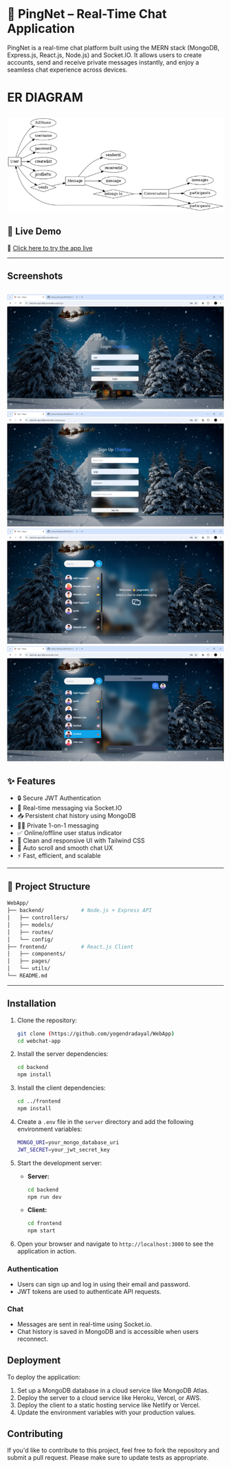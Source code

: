 # 💬 PingNet – Real-Time Chat Application

PingNet is a real-time chat platform built using the MERN stack (MongoDB, Express.js, React.js, Node.js) and Socket.IO. It allows users to create accounts, send and receive private messages instantly, and enjoy a seamless chat experience across devices.


# ER DIAGRAM
![ER](er_diagram_simplified.png)
---
## 🚀 Live Demo

🔗 [Click here to try the app live](https://webchat-app-k8yk.onrender.com)

---
## Screenshots
![login](login.png)
![regi](registration.png)
![home](home.png)
![chat](chat.png)
---

## ✨ Features

- 🔒 Secure JWT Authentication
- 💬 Real-time messaging via Socket.IO
- 📥 Persistent chat history using MongoDB
- 🙍‍♂️ Private 1-on-1 messaging
- ✅ Online/offline user status indicator
- 🧠 Clean and responsive UI with Tailwind CSS
- 🔁 Auto scroll and smooth chat UX
- ⚡ Fast, efficient, and scalable

---

## 📂 Project Structure

```bash
WebApp/
├── backend/            # Node.js + Express API
│   ├── controllers/
│   ├── models/
│   ├── routes/
│   └── config/
├── frontend/           # React.js Client
│   ├── components/
│   ├── pages/
│   └── utils/
└── README.md
```
---

## Installation

1. Clone the repository:

   ```bash
   git clone (https://github.com/yogendradayal/WebApp)
   cd webchat-app
   ```

2. Install the server dependencies:

   ```bash
   cd backend
   npm install
   ```

3. Install the client dependencies:

   ```bash
   cd ../frontend
   npm install
   ```

4. Create a `.env` file in the `server` directory and add the following environment variables:

   ```bash
   MONGO_URI=your_mongo_database_uri
   JWT_SECRET=your_jwt_secret_key
   ```

5. Start the development server:

   - **Server:**

     ```bash
     cd backend
     npm run dev
     ```

   - **Client:**

     ```bash
     cd frontend
     npm start
     ```

6. Open your browser and navigate to `http://localhost:3000` to see the application in action.


### Authentication

- Users can sign up and log in using their email and password.
- JWT tokens are used to authenticate API requests.

### Chat

- Messages are sent in real-time using Socket.io.
- Chat history is saved in MongoDB and is accessible when users reconnect.

## Deployment

To deploy the application:

1. Set up a MongoDB database in a cloud service like MongoDB Atlas.
2. Deploy the server to a cloud service like Heroku, Vercel, or AWS.
3. Deploy the client to a static hosting service like Netlify or Vercel.
4. Update the environment variables with your production values.

## Contributing

If you'd like to contribute to this project, feel free to fork the repository and submit a pull request. Please make sure to update tests as appropriate.


